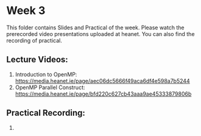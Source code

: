 # Week 3

This folder contains Slides and Practical of the week. Please watch the prerecorded video presentations uploaded at heanet. You can also find the recording of practical. 

Lecture Videos:
---------------
1. Introduction to OpenMP: https://media.heanet.ie/page/aec06dc5666f49aca6df4e598a7b5244
2. OpenMP Parallel Construct: https://media.heanet.ie/page/bfd220c627cb43aaa9ae45333879806b

Practical Recording:
-------------------
1.  
